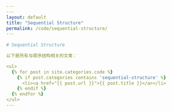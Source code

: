 ```yaml
---
​---
layout: default
title: "Sequential Structure"
permalink: /code/sequential-structure/
​---
  
# Sequential Structure

以下是所有与顺序结构相关的文章：

<ul>
  {% for post in site.categories.code %}
    {% if post.categories contains 'sequential-structure' %}
      <li><a href="{{ post.url }}">{{ post.title }}</a></li>
    {% endif %}
  {% endfor %}
</ul>
---
```

